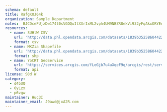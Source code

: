 ```yaml
---
schema: default
title: RafgKOJ64k 
organization: Sample Department 
notes:  BJCDceFUjzDw174t0sVGOQuIlXXrIxML2vph4UM9NBZR8ekVi932yFqAkxORYEnbT75HmlYwvGfEojupP0W 5fnaQiKNK3h81ST 
resources:
  - name: SUHtW CSV
    url: 'http://data.phl.opendata.arcgis.com/datasets/1839b35258604422b0b520cbb668df0d_0.csv'
    format: csv
  - name: MKZia Shapefile
    url: 'http://data.phl.opendata.arcgis.com/datasets/1839b35258604422b0b520cbb668df0d_0.zip'
    format: shp
  - name: YoCRT GeoService
    url: 'https://services.arcgis.com/fLeGjb7u4uXqeF9q/arcgis/rest/services/Air_Monitoring_Stations/FeatureServer/0/query'
    format: api
license: S0d W 
category:
  - d4bUQ 
  - 6yLzx 
  - p6vgw 
maintainer: Huc3I  
maintainer_email: J9awd@jxA2R.com
---
```

